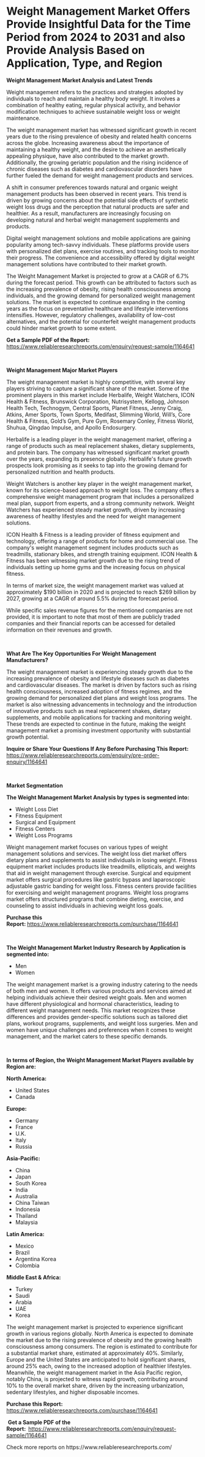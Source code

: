 <p><h1>Weight Management Market Offers Provide Insightful Data for the Time Period from 2024 to 2031 and also Provide Analysis Based on Application, Type, and Region</h1></p><p><strong>Weight Management Market Analysis and Latest Trends</strong></p>
<p><p>Weight management refers to the practices and strategies adopted by individuals to reach and maintain a healthy body weight. It involves a combination of healthy eating, regular physical activity, and behavior modification techniques to achieve sustainable weight loss or weight maintenance.</p><p>The weight management market has witnessed significant growth in recent years due to the rising prevalence of obesity and related health concerns across the globe. Increasing awareness about the importance of maintaining a healthy weight, and the desire to achieve an aesthetically appealing physique, have also contributed to the market growth. Additionally, the growing geriatric population and the rising incidence of chronic diseases such as diabetes and cardiovascular disorders have further fueled the demand for weight management products and services.</p><p>A shift in consumer preferences towards natural and organic weight management products has been observed in recent years. This trend is driven by growing concerns about the potential side effects of synthetic weight loss drugs and the perception that natural products are safer and healthier. As a result, manufacturers are increasingly focusing on developing natural and herbal weight management supplements and products.</p><p>Digital weight management solutions and mobile applications are gaining popularity among tech-savvy individuals. These platforms provide users with personalized diet plans, exercise routines, and tracking tools to monitor their progress. The convenience and accessibility offered by digital weight management solutions have contributed to their market growth.</p><p>The Weight Management Market is projected to grow at a CAGR of 6.7% during the forecast period. This growth can be attributed to factors such as the increasing prevalence of obesity, rising health consciousness among individuals, and the growing demand for personalized weight management solutions. The market is expected to continue expanding in the coming years as the focus on preventative healthcare and lifestyle interventions intensifies. However, regulatory challenges, availability of low-cost alternatives, and the potential for counterfeit weight management products could hinder market growth to some extent.</p></p>
<p><strong>Get a Sample PDF of the Report:&nbsp;</strong> <a href="https://www.reliableresearchreports.com/enquiry/request-sample/1164641">https://www.reliableresearchreports.com/enquiry/request-sample/1164641</a></p>
<p>&nbsp;</p>
<p><strong>Weight Management Major Market Players</strong></p>
<p><p>The weight management market is highly competitive, with several key players striving to capture a significant share of the market. Some of the prominent players in this market include Herbalife, Weight Watchers, ICON Health & Fitness, Brunswick Corporation, Nutrisystem, Kellogg, Johnson Health Tech, Technogym, Central Sports, Planet Fitness, Jenny Craig, Atkins, Amer Sports, Town Sports, Medifast, Slimming World, Will’s, Core Health & Fitness, Gold’s Gym, Pure Gym, Rosemary Conley, Fitness World, Shuhua, Qingdao Impulse, and Apollo Endosurgery.</p><p>Herbalife is a leading player in the weight management market, offering a range of products such as meal replacement shakes, dietary supplements, and protein bars. The company has witnessed significant market growth over the years, expanding its presence globally. Herbalife's future growth prospects look promising as it seeks to tap into the growing demand for personalized nutrition and health products.</p><p>Weight Watchers is another key player in the weight management market, known for its science-based approach to weight loss. The company offers a comprehensive weight management program that includes a personalized meal plan, support from experts, and a strong community network. Weight Watchers has experienced steady market growth, driven by increasing awareness of healthy lifestyles and the need for weight management solutions.</p><p>ICON Health & Fitness is a leading provider of fitness equipment and technology, offering a range of products for home and commercial use. The company's weight management segment includes products such as treadmills, stationary bikes, and strength training equipment. ICON Health & Fitness has been witnessing market growth due to the rising trend of individuals setting up home gyms and the increasing focus on physical fitness.</p><p>In terms of market size, the weight management market was valued at approximately $190 billion in 2020 and is projected to reach $269 billion by 2027, growing at a CAGR of around 5.5% during the forecast period.</p><p>While specific sales revenue figures for the mentioned companies are not provided, it is important to note that most of them are publicly traded companies and their financial reports can be accessed for detailed information on their revenues and growth.</p></p>
<p>&nbsp;</p>
<p><strong>What Are The Key Opportunities For Weight Management Manufacturers?</strong></p>
<p><p>The weight management market is experiencing steady growth due to the increasing prevalence of obesity and lifestyle diseases such as diabetes and cardiovascular diseases. The market is driven by factors such as rising health consciousness, increased adoption of fitness regimes, and the growing demand for personalized diet plans and weight loss programs. The market is also witnessing advancements in technology and the introduction of innovative products such as meal replacement shakes, dietary supplements, and mobile applications for tracking and monitoring weight. These trends are expected to continue in the future, making the weight management market a promising investment opportunity with substantial growth potential.</p></p>
<p><strong>Inquire or Share Your Questions If Any Before Purchasing This Report:</strong> <a href="https://www.reliableresearchreports.com/enquiry/pre-order-enquiry/1164641">https://www.reliableresearchreports.com/enquiry/pre-order-enquiry/1164641</a></p>
<p>&nbsp;</p>
<p><strong>Market Segmentation</strong></p>
<p><strong>The Weight Management Market Analysis by types is segmented into:</strong></p>
<p><ul><li>Weight Loss Diet</li><li>Fitness Equipment</li><li>Surgical and Equipment</li><li>Fitness Centers</li><li>Weight Loss Programs</li></ul></p>
<p><p>Weight management market focuses on various types of weight management solutions and services. The weight loss diet market offers dietary plans and supplements to assist individuals in losing weight. Fitness equipment market includes products like treadmills, ellipticals, and weights that aid in weight management through exercise. Surgical and equipment market offers surgical procedures like gastric bypass and laparoscopic adjustable gastric banding for weight loss. Fitness centers provide facilities for exercising and weight management programs. Weight loss programs market offers structured programs that combine dieting, exercise, and counseling to assist individuals in achieving weight loss goals.</p></p>
<p><strong>Purchase this Report:&nbsp;</strong><a href="https://www.reliableresearchreports.com/purchase/1164641">https://www.reliableresearchreports.com/purchase/1164641</a></p>
<p>&nbsp;</p>
<p><strong>The Weight Management Market Industry Research by Application is segmented into:</strong></p>
<p><ul><li>Men</li><li>Women</li></ul></p>
<p><p>The weight management market is a growing industry catering to the needs of both men and women. It offers various products and services aimed at helping individuals achieve their desired weight goals. Men and women have different physiological and hormonal characteristics, leading to different weight management needs. This market recognizes these differences and provides gender-specific solutions such as tailored diet plans, workout programs, supplements, and weight loss surgeries. Men and women have unique challenges and preferences when it comes to weight management, and the market caters to these specific demands.</p></p>
<p>&nbsp;</p>
<p><strong>In terms of Region, the Weight Management Market Players available by Region are:</strong></p>
<p>
    <p> <strong> North America: </strong>
        <ul>
            <li>United States</li>
            <li>Canada</li>
        </ul>
        </p> 
    <p> <strong> Europe: </strong>
        <ul>
            <li>Germany</li>
            <li>France</li>
            <li>U.K.</li>
            <li>Italy</li>
            <li>Russia</li>
        </ul>
        </p> 
    <p> <strong> Asia-Pacific: </strong>
        <ul>
            <li>China</li>
            <li>Japan</li>
            <li>South Korea</li>
            <li>India</li>
            <li>Australia</li>
            <li>China Taiwan</li>
            <li>Indonesia</li>
            <li>Thailand</li>
            <li>Malaysia</li>
        </ul>
        </p> 
    <p> <strong> Latin America: </strong>
        <ul>
            <li>Mexico</li>
            <li>Brazil</li>
            <li>Argentina Korea</li>
            <li>Colombia</li>
        </ul>
        </p> 
    <p> <strong> Middle East & Africa: </strong>
        <ul>
            <li>Turkey</li>
            <li>Saudi</li>
            <li>Arabia</li>
            <li>UAE</li>
            <li>Korea</li>
        </ul>
    </p>
    </p>
<p><p>The weight management market is projected to experience significant growth in various regions globally. North America is expected to dominate the market due to the rising prevalence of obesity and the growing health consciousness among consumers. The region is estimated to contribute for a substantial market share, estimated at approximately 40%. Similarly, Europe and the United States are anticipated to hold significant shares, around 25% each, owing to the increased adoption of healthier lifestyles. Meanwhile, the weight management market in the Asia Pacific region, notably China, is projected to witness rapid growth, contributing around 10% to the overall market share, driven by the increasing urbanization, sedentary lifestyles, and higher disposable incomes.</p></p>
<p><strong>Purchase this Report: </strong><a href="https://www.reliableresearchreports.com/purchase/1164641">https://www.reliableresearchreports.com/purchase/1164641</a></p>
<p>&nbsp;<strong>Get a Sample PDF of the Report:&nbsp;&nbsp;</strong><a href="https://www.reliableresearchreports.com/enquiry/request-sample/1164641">https://www.reliableresearchreports.com/enquiry/request-sample/1164641</a></p>
<p><strong></strong></p>
<p>Check more reports on https://www.reliableresearchreports.com/</p>
